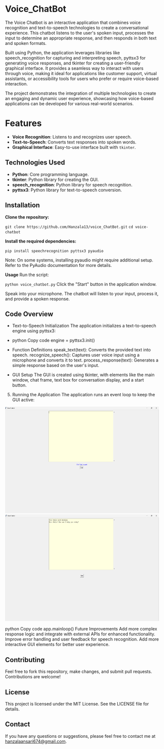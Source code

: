 # Voice_ChatBot
The Voice Chatbot is an interactive application that combines voice recognition and text-to-speech technologies to create a conversational experience. This chatbot listens to the user's spoken input, processes the input to determine an appropriate response, and then responds in both text and spoken formats.

Built using Python, the application leverages libraries like speech_recognition for capturing and interpreting speech, pyttsx3 for generating voice responses, and tkinter for creating a user-friendly graphical interface. It provides a seamless way to interact with users through voice, making it ideal for applications like customer support, virtual assistants, or accessibility tools for users who prefer or require voice-based interaction.

The project demonstrates the integration of multiple technologies to create an engaging and dynamic user experience, showcasing how voice-based applications can be developed for various real-world scenarios.

# Features

- **Voice Recognition**: Listens to and recognizes user speech.
- **Text-to-Speech**: Converts text responses into spoken words.
- **Graphical Interface**: Easy-to-use interface built with `tkinter`.

## Technologies Used

- **Python**: Core programming language.
- **tkinter**: Python library for creating the GUI.
- **speech_recognition**: Python library for speech recognition.
- **pyttsx3**: Python library for text-to-speech conversion.

## Installation

**Clone the repository:**

   `git clone https://github.com/Hanzala13/voice_ChatBot.git`
   `cd voice-chatbot`

**Install the required dependencies:**

`pip install speechrecognition pyttsx3 pyaudio`

Note: On some systems, installing pyaudio might require additional setup. Refer to the PyAudio documentation for more details.

**Usage**
Run the script:


`python voice_chatbot.py`
Click the "Start" button in the application window.

Speak into your microphone. The chatbot will listen to your input, process it, and provide a spoken response.

## Code Overview
- Text-to-Speech Initialization
The application initializes a text-to-speech engine using pyttsx3:

- python
Copy code
engine = pyttsx3.init()

- Function Definitions
speak_text(text): Converts the provided text into speech.
recognize_speech(): Captures user voice input using a microphone and converts it to text.
process_response(text): Generates a simple response based on the user's input.

- GUI Setup
The GUI is created using tkinter, with elements like the main window, chat frame, text box for conversation display, and a start button.

5. Running the Application
The application runs an event loop to keep the GUI active:

<img src="GUI of App.png" height="350" width="750">

<img src="Chat_Response.png" height="350" width="750">

python
Copy code
app.mainloop()
Future Improvements
Add more complex response logic and integrate with external APIs for enhanced functionality.
Improve error handling and user feedback for speech recognition.
Add more interactive GUI elements for better user experience.

## Contributing
Feel free to fork this repository, make changes, and submit pull requests. Contributions are welcome!

## License
This project is licensed under the MIT License. See the LICENSE file for details.

## Contact
If you have any questions or suggestions, please feel free to contact me at hanzalaansari674@gmail.com.



